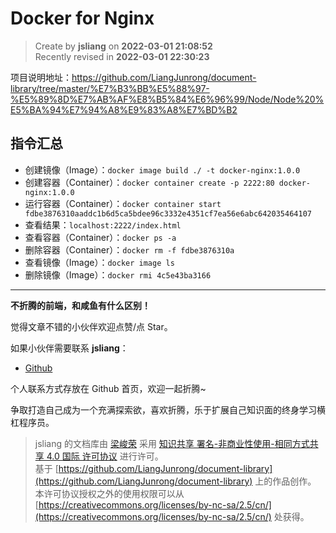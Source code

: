Docker for Nginx
===

> Create by **jsliang** on **2022-03-01 21:08:52**  
> Recently revised in **2022-03-01 22:30:23**

项目说明地址：https://github.com/LiangJunrong/document-library/tree/master/%E7%B3%BB%E5%88%97-%E5%89%8D%E7%AB%AF%E8%B5%84%E6%96%99/Node/Node%20%E5%BA%94%E7%94%A8%E9%83%A8%E7%BD%B2

## 指令汇总

* 创建镜像（Image）：`docker image build ./ -t docker-nginx:1.0.0`
* 创建容器（Container）：`docker container create -p 2222:80 docker-nginx:1.0.0`
* 运行容器（Container）：`docker container start fdbe3876310aaddc1b6d5ca5bdee96c3332e4351cf7ea56e6abc642035464107`
* 查看结果：`localhost:2222/index.html`
* 查看容器（Container）：`docker ps -a`
* 删除容器（Container）：`docker rm -f fdbe3876310a`
* 查看镜像（Image）：`docker image ls`
* 删除镜像（Image）：`docker rmi 4c5e43ba3166`

---

**不折腾的前端，和咸鱼有什么区别！**

觉得文章不错的小伙伴欢迎点赞/点 Star。

如果小伙伴需要联系 **jsliang**：

* [Github](https://github.com/LiangJunrong/document-library)

个人联系方式存放在 Github 首页，欢迎一起折腾~

争取打造自己成为一个充满探索欲，喜欢折腾，乐于扩展自己知识面的终身学习横杠程序员。

> jsliang 的文档库由 [梁峻荣](https://github.com/LiangJunrong) 采用 [知识共享 署名-非商业性使用-相同方式共享 4.0 国际 许可协议](http://creativecommons.org/licenses/by-nc-sa/4.0/) 进行许可。<br/>基于 [https://github.com/LiangJunrong/document-library](https://github.com/LiangJunrong/document-library) 上的作品创作。<br/>本许可协议授权之外的使用权限可以从 [https://creativecommons.org/licenses/by-nc-sa/2.5/cn/](https://creativecommons.org/licenses/by-nc-sa/2.5/cn/) 处获得。
